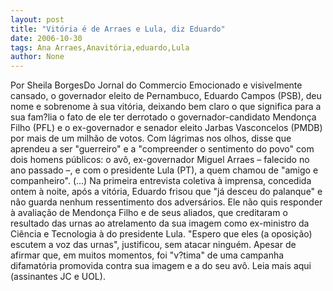```yaml
---
layout: post
title: "Vitória é de Arraes e Lula, diz Eduardo"
date: 2006-10-30
tags: Ana Arraes,Anavitória,eduardo,Lula
author: None
---
```


Por Sheila BorgesDo Jornal do Commercio
Emocionado e visivelmente cansado, o governador eleito de Pernambuco, Eduardo Campos (PSB), deu nome e sobrenome à sua vitória, deixando bem claro o que significa para a sua fam?lia o fato de ele ter derrotado o governador-candidato Mendonça Filho (PFL) e o ex-governador e senador eleito Jarbas Vasconcelos (PMDB) por mais de um milhão de votos. 
Com lágrimas nos olhos, disse que aprendeu a ser \"guerreiro\" e a \"compreender o sentimento do povo\" com dois homens públicos: o avô, ex-governador Miguel Arraes – falecido no ano passado –, e com o presidente Lula (PT), a quem chamou de \"amigo e companheiro\". 
(...) Na primeira entrevista coletiva à imprensa, concedida ontem à noite, após a vitória, Eduardo frisou que \"já desceu do palanque\" e não guarda nenhum ressentimento dos adversários. 
Ele não quis responder à avaliação de Mendonça Filho e de seus aliados, que creditaram o resultado das urnas ao atrelamento da sua imagem como ex-ministro da Ciência e Tecnologia à do presidente Lula. 
\"Espero que eles (a oposição) escutem a voz das urnas\", justificou, sem atacar ninguém. Apesar de afirmar que, em muitos momentos, foi \"v?tima\" de uma campanha difamatória promovida contra sua imagem e a do seu avô.
Leia mais aqui (assinantes JC e UOL). 